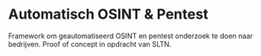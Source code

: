 # Automatisch OSINT & Pentest
Framework om geautomatiseerd OSINT en pentest onderzoek  te doen naar bedrijven. Proof of concept in opdracht van SLTN.
